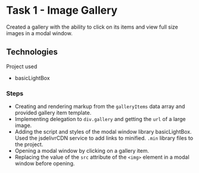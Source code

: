 # Task 1 - Image Gallery 
Created a gallery with the ability to click on its items and view full size images in a modal window.

## Technologies 
Project used 
* basicLightBox 

### Steps 
* Creating and rendering markup from the ```galleryItems``` data array and provided gallery item template. 
* Implementing delegation to ```div.gallery``` and getting the ```url``` of a large image. 
* Adding the script and styles of the modal window library basicLightBox. Used the jsdelivrCDN service to add links to minified. ```.min``` library files to the project. 
* Opening a modal window by clicking on a gallery item. 
* Replacing the value of the ```src``` attribute of the ```<img>``` element in a modal window before opening. 